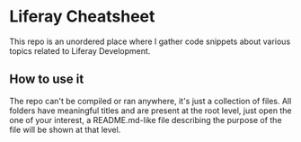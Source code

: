 # Liferay Cheatsheet

This repo is an unordered place where I gather code snippets about various topics related to Liferay Development.

## How to use it

The repo can't be compiled or ran anywhere, it's just a collection of files. All folders have meaningful titles and are present at the root level, just open the one of your interest, a README.md-like file describing the purpose of the file will be shown at that level.
